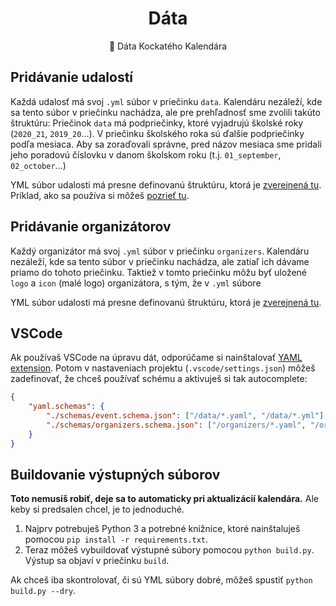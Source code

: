 <p align="center">
	<h1 align="center">Dáta</h1>
	<p align="center">💾 Dáta Kockatého Kalendára</p>
</p>


## Pridávanie udalostí

Každá udalosť má svoj `.yml` súbor v priečinku `data`. Kalendáru nezáleží, kde sa tento súbor v priečinku nachádza, ale pre prehľadnosť sme zvolili takúto štruktúru:
Priečinok `data` má podpriečinky, ktoré vyjadrujú školské roky (`2020_21`, `2019_20`...). V priečinku školského roka sú ďalšie podpriečinky podľa mesiaca. Aby sa zoraďovali
správne, pred názov mesiaca sme pridali jeho poradovú číslovku v danom školskom roku (t.j. `01_september`, `02_october`...)

YML súbor udalosti má presne definovanú štruktúru, ktorá je [zverejnená tu](https://github.com/kockatykalendar/data/blob/master/schemas/event.schema.json).
Príklad, ako sa používa si môžeš [pozrieť tu](https://github.com/kockatykalendar/data/blob/master/example.yml).


## Pridávanie organizátorov

Každý organizátor má svoj `.yml` súbor v priečinku `organizers`. Kalendáru nezáleží, kde sa tento súbor v priečinku nachádza, ale zatiaľ ich dávame priamo do tohoto priečinku.
Taktiež v tomto priečinku môžu byť uložené `logo` a `icon` (malé logo) organizátora, s tým, že v `.yml` súbore 

YML súbor udalosti má presne definovanú štruktúru, ktorá je [zverejnená tu](https://github.com/kockatykalendar/data/blob/master/schemas/organizer.schema.json).


## VSCode

Ak používaš VSCode na úpravu dát, odporúčame si nainštalovať [YAML extension](https://marketplace.visualstudio.com/items?itemName=redhat.vscode-yaml). Potom v nastaveniach projektu (`.vscode/settings.json`) môžeš zadefinovať, že chceš používať schému a aktivuješ si tak autocomplete:

```json
{
    "yaml.schemas": {
        "./schemas/event.schema.json": ["/data/*.yaml", "/data/*.yml"],
        "./schemas/organizers.schema.json": ["/organizers/*.yaml", "/organizers/*.yml"],
    }
}
```


## Buildovanie výstupných súborov

**Toto nemusíš robiť, deje sa to automaticky pri aktualizácií kalendára.** Ale keby si predsalen chcel, je to jednoduché.

1. Najprv potrebuješ Python 3 a potrebné knižnice, ktoré nainštaluješ pomocou `pip install -r requirements.txt`.
2. Teraz môžeš vybuildovať výstupné súbory pomocou `python build.py`. Výstup sa objaví v priečinku `build`.

Ak chceš iba skontrolovať, či sú YML súbory dobré, môžeš spustiť `python build.py --dry`.
